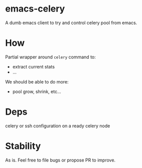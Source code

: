 emacs-celery
============

A dumb emacs client to try and control celery pool from emacs.

# How

Partial wrapper around `celery` command to:
- extract current stats
- ...

We should be able to do more:
- pool grow, shrink, etc...

# Deps

celery or ssh configuration on a ready celery node

# Stability

As is.
Feel free to file bugs or propose PR to improve.
